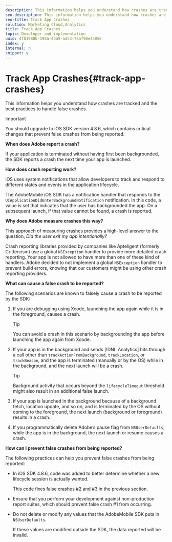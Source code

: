 ```yaml
---
description: This information helps you understand how crashes are tracked and the best practices to handle false crashes.
seo-description: This information helps you understand how crashes are tracked and the best practices to handle false crashes.
seo-title: Track App Crashes
solution: Marketing Cloud,Analytics
title: Track App Crashes
topic: Developer and implementation
uuid: 4f81988b-198a-4ba9-ad53-78af90e43856
index: y
internal: n
snippet: y
---
```


# Track App Crashes{#track-app-crashes}

This information helps you understand how crashes are tracked and the best practices to handle false crashes.

>[!IMPORTANT]
>
>You should upgrade to iOS SDK version 4.8.6, which contains critical changes that prevent false crashes from being reported.

**When does Adobe report a crash?**

If your application is terminated without having first been backgrounded, the SDK reports a crash the next time your app is launched.

**How does crash reporting work?**

iOS uses system notifications that allow developers to track and respond to different states and events in the application lifecycle.

The AdobeMobile iOS SDK has a notification handler that responds to the `UIApplicationDidEnterBackgroundNotification` notification. In this code, a value is set that indicates that the user has backgrounded the app. On a subsequent launch, if that value cannot be found, a crash is reported.

**Why does Adobe measure crashes this way?**

This approach of measuring crashes provides a high-level answer to the question, *Did the user exit my app intentionally?*

Crash reporting libraries provided by companies like Apteligent (formerly Crittercism) use a global `NSException` handler to provide more detailed crash reporting. Your app is not allowed to have more than one of these kind of handlers. Adobe decided to not implement a global `NSException` handler to prevent build errors, knowing that our customers might be using other crash reporting providers.

**What can cause a false crash to be reported?**

The following scenarios are known to falsely cause a crash to be reported by the SDK:

1. If you are debugging using Xcode, launching the app again while it is in the foreground, causes a crash.

   >[!TIP]
   >
   >You can avoid a crash in this scenario by backgrounding the app before launching the app again from Xcode.

1. If your app is in the background and sends [!DNL Analytics] hits through a call other than `trackActionFromBackground`, `trackLocation`, or `trackBeacon`, and the app is terminated (manually or by the OS) while in the background, and the next launch will be a crash.

   >[!TIP]
   >
   >Background activity that occurs beyond the `lifecycleTimeout` threshold might also result in an additional false launch.

1. If your app is launched in the background because of a background fetch, location update, and so on, and is terminated by the OS without coming to the foreground, the next launch (background or foreground) results in a crash. 
1. If you programmatically delete Adobe’s pause flag from `NSUserDefaults`, while the app is in the background, the next launch or resume causes a crash.

**How can I prevent false crashes from being reported?**

The following practices can help you prevent false crashes from being reported:

* In iOS SDK 4.8.6, code was added to better determine whether a new lifecycle session is actually wanted.

  This code fixes false crashes #2 and #3 in the previous section. 

* Ensure that you perform your development against non-production report suites, which should prevent false crash #1 from occurring. 
* Do not delete or modify any values that the AdobeMobile SDK puts in `NSUserDefaults`.

  If these values are modified outside the SDK, the data reported will be invalid.

